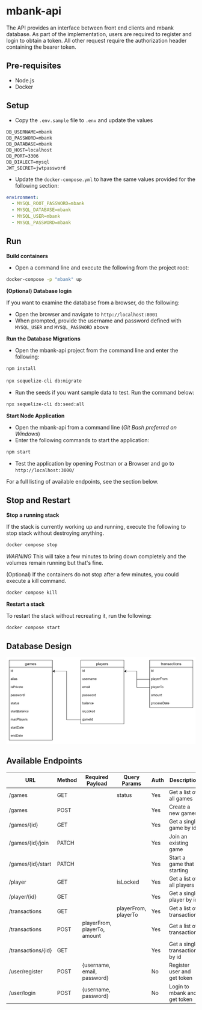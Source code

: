 # mbank-api

The API provides an interface between front end clients and mbank database. As part of the implementation, users are required to register and login to obtain a token. All other request require the authorization header containing the bearer token.

## Pre-requisites

- Node.js
- Docker

## Setup

- Copy the `.env.sample` file to `.env` and update the values

```env
DB_USERNAME=mbank
DB_PASSWORD=mbank
DB_DATABASE=mbank
DB_HOST=localhost
DB_PORT=3306
DB_DIALECT=mysql
JWT_SECRET=jwtpassword
```

- Update the `docker-compose.yml` to have the same values provided for the following section:

```yaml
environment:
  - MYSQL_ROOT_PASSWORD=mbank
  - MYSQL_DATABASE=mbank
  - MYSQL_USER=mbank
  - MYSQL_PASSWORD=mbank
```

## Run

**Build containers**

- Open a command line and execute the following from the project root:

```bash
docker-compose -p "mbank" up
```

**(Optional) Database login**

If you want to examine the database from a browser, do the following:

- Open the browser and navigate to `http://localhost:8001`
- When prompted, provide the username and password defined with `MYSQL_USER` and `MYSQL_PASSWORD` above

**Run the Database Migrations**

- Open the mbank-api project from the command line and enter the following:

```bash
npm install

npx sequelize-cli db:migrate
```

- Run the seeds if you want sample data to test. Run the command below:

```bash
npx sequelize-cli db:seed:all
```

**Start Node Application**

- Open the mbank-api from a command line (_Git Bash preferred on Windows_)
- Enter the following commands to start the application:

```bash
npm start
```

- Test the application by opening Postman or a Browser and go to `http://localhost:3000/`

For a full listing of available endpoints, see the section below.

## Stop and Restart

**Stop a running stack**

If the stack is currently working up and running, execute the following to stop stack without destroying anything.

```bash
docker compose stop
```

_WARNING_ This will take a few minutes to bring down completely and the volumes remain running but that's fine.

(Optional) If the containers do not stop after a few minutes, you could execute a kill command.

```bash
docker compose kill
```

**Restart a stack**

To restart the stack without recreating it, run the following:

```bash
docker compose start
```

## Database Design

![MBANK Database](./public/images/mbank-db.png)

## Available Endpoints

| URL                | Method | Required Payload             | Query Params         | Auth | Description                     |
| ------------------ | ------ | ---------------------------- | -------------------- | ---- | ------------------------------- |
| /games             | GET    |                              | status               | Yes  | Get a list of all games         |
| /games             | POST   |                              |                      | Yes  | Create a new games              |
| /games/{id}        | GET    |                              |                      | Yes  | Get a single game by id         |
| /games/{id}/join   | PATCH  |                              |                      | Yes  | Join an existing game           |
| /games/{id}/start  | PATCH  |                              |                      | Yes  | Start a game that is starting   |
| /player            | GET    |                              | isLocked             | Yes  | Get a list of all players       |
| /player/{id}       | GET    |                              |                      | Yes  | Get a single player by id       |
| /transactions      | GET    |                              | playerFrom, playerTo | Yes  | Get a list of transactions      |
| /transactions      | POST   | playerFrom, playerTo, amount |                      | Yes  | Get a list of transactions      |
| /transactions/{id} | GET    |                              |                      | Yes  | Get a single transactions by id |
| /user/register     | POST   | {username, email, password}  |                      | No   | Register user and get token     |
| /user/login        | POST   | {username, password}         |                      | No   | Login to mbank and get token    |
